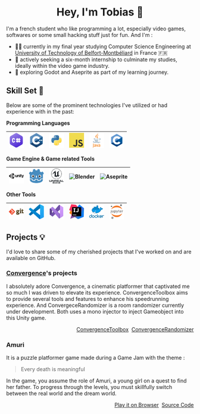 <h1 align="center">Hey, I'm Tobias 👋</h1>

I'm a french student who like programming a lot, especially video games, softwares or some small hacking stuff just for fun. And I'm :
- 👨‍🎓 currently in my final year studying Computer Science Engineering at <a href="https://www.utbm.fr/">University of Technology of Belfort-Montbéliard</a> in France 🇫🇷
- 🚀 actively seeking a six-month internship to culminate my studies, ideally within the video game industry.
- 🌱 exploring Godot and Aseprite as part of my learning journey.

<!--
**SkyMound/SkyMound** is a ✨ _special_ ✨ repository because its `README.md` (this file) appears on your GitHub profile.

Here are some ideas to get you started:

- 🔭 I’m currently working on ...
- 🌱 I’m currently learning ...
- 👯 I’m looking to collaborate on ...
- 🤔 I’m looking for help with ...
- 💬 Ask me about ...
- 📫 How to reach me: ...
- 😄 Pronouns: ...
- ⚡ Fun fact: ...
-->

## Skill Set 💪

Below are some of the prominent technologies I've utilized or had experience with in the past:

**Programming Languages**

<img title="C#" alt="C#" width="40px" src="https://raw.githubusercontent.com/github/explore/main/topics/csharp/csharp.png" />|<img alt="C++" title="C++" width="40px" src="https://raw.githubusercontent.com/github/explore/main/topics/cpp/cpp.png">|<img title="Python" alt="Python" width="40px" src="https://raw.githubusercontent.com/github/explore/master/topics/python/python.png" />|<img alt="JS" title="JavaScript" width="40px" src="https://raw.githubusercontent.com/github/explore/master/topics/javascript/javascript.png">|<img alt="Java" title="Java" width="40px" src="https://raw.githubusercontent.com/github/explore/main/topics/java/java.png">|<img title="C" alt="C" width="40px" src="https://raw.githubusercontent.com/github/explore/master/topics/c/c.png">
|--|--|--|--|--|--|

**Game Engine & Game related Tools**

<img title="Unity" alt="Unity" width="40px" src="https://raw.githubusercontent.com/github/explore/main/topics/unity/unity.png" />|<img alt="Godot" title="Godot" width="40px" src="https://raw.githubusercontent.com/github/explore/main/topics/godot/godot.png">|<img title="Unreal Engine" alt="Unreal Engine" width="40px" src="https://raw.githubusercontent.com/github/explore/main/topics/unreal-engine/unreal-engine.png" />|<img alt="Blender" title="Blender" width="40px" src="https://upload.wikimedia.org/wikipedia/commons/thumb/0/0c/Blender_logo_no_text.svg/939px-Blender_logo_no_text.svg.png">|<img alt="Aseprite" title="Aseprite" width="40px" src="https://upload.wikimedia.org/wikipedia/commons/thumb/6/69/Logo_Aseprite.svg/180px-Logo_Aseprite.svg.png">
|--|--|--|--|--|

**Other Tools**

<img title="Git" alt="Git" width="40px" src="https://raw.githubusercontent.com/github/explore/main/topics/git/git.png" />|<img alt="Godot" title="Godot" width="40px" src="https://raw.githubusercontent.com/github/explore/main/topics/visual-studio-code/visual-studio-code.png">|<img title="Unreal Engine" alt="Unreal Engine" width="40px" src="https://raw.githubusercontent.com/github/explore/main/topics/visual-studio/visual-studio.png" />|<img alt="Blender" title="Blender" width="40px" src="https://raw.githubusercontent.com/github/explore/main/topics/intellij-idea/intellij-idea.png">|<img alt="Aseprite" title="Aseprite" width="40px" src="https://raw.githubusercontent.com/github/explore/main/topics/docker/docker.png">|<img title="Jupyter Notebook" alt="Jupyter" width="40px" src="https://raw.githubusercontent.com/github/explore/master/topics/jupyter-notebook/jupyter-notebook.png">
|--|--|--|--|--|--|

## Projects 💡

I'd love to share some of my cherished projects that I've worked on and are available on GitHub.

### <a href="https://convrgencegame.com">Convergence</a>'s projects

I absolutely adore Convergence, a cinematic platformer that captivated me so much I was driven to elevate its experience. ConvergenceToolbox aims to provide several tools and features to enhance his speedrunning experience. And ConvergeceRandomizer is a room randomizer currently under development. Both uses a mono injector to inject Gameobject into this Unity game.

<p align="right">
 <a href="https://github.com/SkyMound/ConvergenceToolbox">ConvergenceToolbox</a>&nbsp;
 <a href="https://github.com/SkyMound/ConvergenceRandomizer">ConvergenceRandomizer</a>
</p>

### Amuri 

It is a puzzle platformer game made during a Game Jam with the theme :
>Every death is meaningful

In the game, you assume the role of Amuri, a young girl on a quest to find her father. To progress through the levels, you must skillfully switch between the real world and the dream world.

<p align="right">
 <a href="https://skymound.github.io/Amuri/">Play it on Browser</a>&nbsp;
 <a href="https://github.com/SkyMound/Amuri">Source Code</a>
</p>
